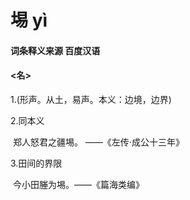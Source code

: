 # 埸	yì

#### 词条释义来源  百度汉语

#### <名>

1.(形声。从土，易声。本义：边境，边界)

2.同本义

​	郑人怒君之疆埸。	——《左传·成公十三年》

3.田间的界限

​	今小田塍为埸。——《篇海类编》